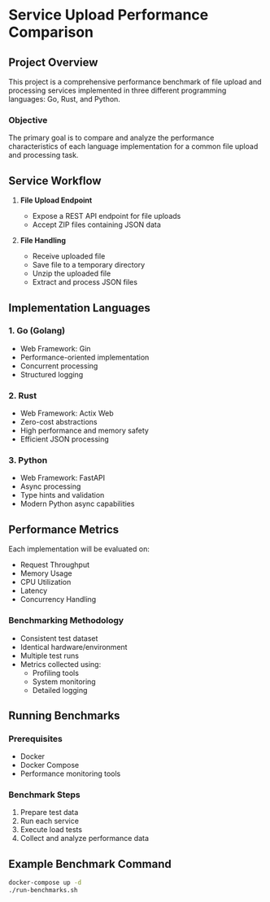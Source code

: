 # Service Upload Performance Comparison

## Project Overview

This project is a comprehensive performance benchmark of file upload and processing services implemented in three different programming languages: Go, Rust, and Python.

### Objective

The primary goal is to compare and analyze the performance characteristics of each language implementation for a common file upload and processing task.

## Service Workflow

1. **File Upload Endpoint**
   - Expose a REST API endpoint for file uploads
   - Accept ZIP files containing JSON data

2. **File Handling**
   - Receive uploaded file
   - Save file to a temporary directory
   - Unzip the uploaded file
   - Extract and process JSON files

## Implementation Languages

### 1. Go (Golang)
- Web Framework: Gin
- Performance-oriented implementation
- Concurrent processing
- Structured logging

### 2. Rust
- Web Framework: Actix Web
- Zero-cost abstractions
- High performance and memory safety
- Efficient JSON processing

### 3. Python
- Web Framework: FastAPI
- Async processing
- Type hints and validation
- Modern Python async capabilities

## Performance Metrics

Each implementation will be evaluated on:
- Request Throughput
- Memory Usage
- CPU Utilization
- Latency
- Concurrency Handling

### Benchmarking Methodology

- Consistent test dataset
- Identical hardware/environment
- Multiple test runs
- Metrics collected using:
  - Profiling tools
  - System monitoring
  - Detailed logging

## Running Benchmarks

### Prerequisites
- Docker
- Docker Compose
- Performance monitoring tools

### Benchmark Steps
1. Prepare test data
2. Run each service
3. Execute load tests
4. Collect and analyze performance data

## Example Benchmark Command
```bash
docker-compose up -d
./run-benchmarks.sh